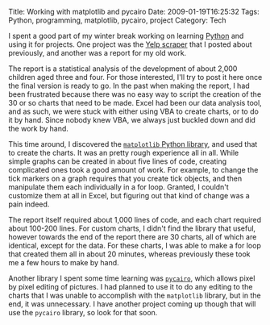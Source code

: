 Title: Working with matplotlib and pycairo
Date: 2009-01-19T16:25:32
Tags: Python, programming, matplotlib, pycairo, project
Category: Tech

I spent a good part of my winter break working on learning [Python][1] and 
using it for projects. One project was the [Yelp scraper][2] that I posted 
about previously, and another was a report for my old work. 

The report is a statistical analysis of the development of about 2,000 children 
aged three and four. For those interested, I'll try to post it here once 
the final version is ready to go. In the past when making the report, 
I had been frustrated because there was no easy way to script the creation 
of the 30 or so charts that need to be made. Excel had been our data 
analysis tool, and as such, we were stuck with either using VBA to create 
charts, or to do it by hand. Since nobody knew VBA, we always just buckled 
down and did the work by hand.

This time around, I discovered the [`matplotlib` Python library][3], 
and used that to create the charts. It was an pretty rough experience all 
in all. While simple graphs can be created in about five lines of code, 
creating complicated ones took a good amount of work. For example, 
to change the tick markers on a graph requires that you create tick 
objects, and then manipulate them each individually in a for loop. Granted,
I couldn't customize them at all in Excel, but figuring out that kind of 
change was a pain indeed. 

The report itself required about 1,000 lines of code, 
and each chart required about 100-200 lines. For custom charts, 
I didn't find the library that useful, however towards the end of the 
report there are 30 charts, all of which are identical, 
except for the data. For these charts, I was able to make a for loop that 
created them all in about 20 minutes, whereas previously these took me a 
few hours to make by hand. 

Another library I spent some time learning was [`pycairo`][4], 
which allows pixel by pixel editing of pictures. I had planned to use it to
do any editing to the charts that I was unable to accomplish with the 
`matplotlib` library, but in the end, it was unnecessary. I have another 
project coming up though that will use the `pycairo` library, 
so look for that soon.

[1]: http://python.org
[2]: {filename}/yelp-scraper.md
[3]: http://matplotlib.sourceforge.net/
[4]: http://www.cairographics.org/pycairo/
